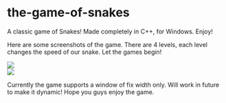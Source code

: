 # the-game-of-snakes
A classic game of Snakes! Made completely in C++, for Windows. Enjoy!

Here are some screenshots of the game. There are 4 levels, each level changes the speed of our snake. Let the games begin!

![](https://github.com/incorrigibleprankster/the-game-of-snakes/blob/master/snakes_3.PNG)
<br />
![](https://github.com/incorrigibleprankster/the-game-of-snakes/blob/master/snakes_3.PNG)

Currently the game supports a window of fix width only. Will work in future to make it dynamic! Hope you guys enjoy the game.
